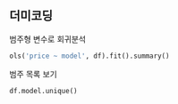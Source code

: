 

## 더미코딩

범주형 변수로 회귀분석

```python
ols('price ~ model', df).fit().summary()
```

범주 목록 보기

```python
df.model.unique()
```
